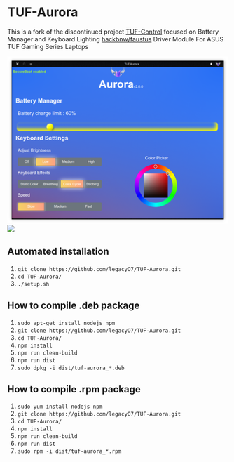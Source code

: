 
# TUF-Aurora

This is a fork of the discontinued project [TUF-Control](https://github.com/icodelifee/TUF-Control.git) focused on Battery Manager and Keyboard Lighting <a href="https://github.com/hackbnw/faustus">hackbnw/faustus</a> Driver Module For ASUS TUF Gaming Series Laptops

<img src="https://github.com/legacyO7/TUF-Aurora/raw/master/src/images/ss.png"/> 

<img src="https://github.com/legacyO7/TUF-Controll-FA706/raw/master/images/ss.png"/> 

## Automated installation
<ol>
  <li><code>git clone https://github.com/legacyO7/TUF-Aurora.git</code></li>
  <li><code>cd TUF-Aurora/</code></li>
  <li><code>./setup.sh</code></li>
</ol>

## How to compile .deb package
<ol>
  <li><code>sudo apt-get install nodejs npm</code></li>
  <li><code>git clone https://github.com/legacyO7/TUF-Aurora.git</code></li>
  <li><code>cd TUF-Aurora/</code></li>
  <li><code>npm install</code></li>
  <li><code>npm run clean-build</code></li>
  <li><code>npm run dist</code></li>
  <li><code>sudo dpkg -i dist/tuf-aurora_*.deb</code></li>
</ol>

## How to compile .rpm package
<ol>
  <li><code>sudo yum install nodejs npm</code></li>
  <li><code>git clone https://github.com/legacyO7/TUF-Aurora.git</code></li>
  <li><code>cd TUF-Aurora/</code></li>
  <li><code>npm install</code></li>
  <li><code>npm run clean-build</code></li>
  <li><code>npm run dist</code></li>
  <li><code>sudo rpm -i dist/tuf-aurora_*.rpm</code></li>
</ol>
